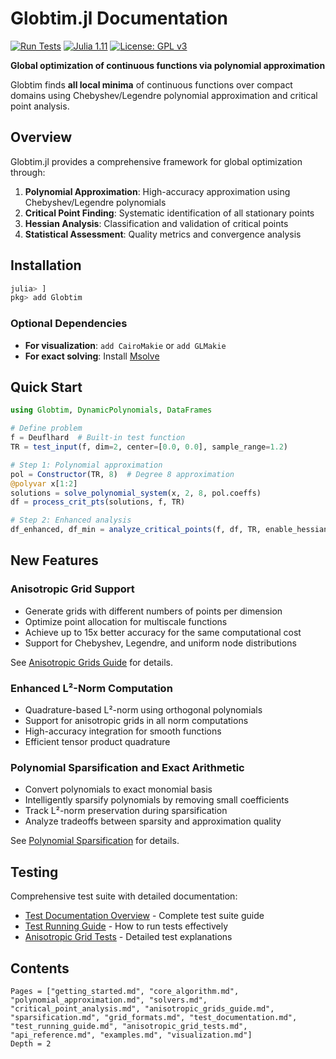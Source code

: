 # Globtim.jl Documentation

[![Run Tests](https://github.com/gescholt/globtim.jl/actions/workflows/test.yml/badge.svg)](https://github.com/gescholt/globtim.jl/actions/workflows/test.yml)
[![Julia 1.11](https://img.shields.io/badge/julia-1.11+-blue.svg)](https://julialang.org/downloads/)
[![License: GPL v3](https://img.shields.io/badge/License-GPLv3-blue.svg)](https://www.gnu.org/licenses/gpl-3.0)

**Global optimization of continuous functions via polynomial approximation**

Globtim finds **all local minima** of continuous functions over compact domains using Chebyshev/Legendre polynomial approximation and critical point analysis.

## Overview

Globtim.jl provides a comprehensive framework for global optimization through:

1. **Polynomial Approximation**: High-accuracy approximation using Chebyshev/Legendre polynomials
2. **Critical Point Finding**: Systematic identification of all stationary points
3. **Hessian Analysis**: Classification and validation of critical points
4. **Statistical Assessment**: Quality metrics and convergence analysis

## Installation

```julia
julia> ]
pkg> add Globtim
```

### Optional Dependencies
- **For visualization**: `add CairoMakie` or `add GLMakie`
- **For exact solving**: Install [Msolve](https://msolve.lip6.fr/)

## Quick Start

```julia
using Globtim, DynamicPolynomials, DataFrames

# Define problem
f = Deuflhard  # Built-in test function
TR = test_input(f, dim=2, center=[0.0, 0.0], sample_range=1.2)

# Step 1: Polynomial approximation
pol = Constructor(TR, 8)  # Degree 8 approximation
@polyvar x[1:2]
solutions = solve_polynomial_system(x, 2, 8, pol.coeffs)
df = process_crit_pts(solutions, f, TR)

# Step 2: Enhanced analysis
df_enhanced, df_min = analyze_critical_points(f, df, TR, enable_hessian=true)
```

## New Features

### Anisotropic Grid Support
- Generate grids with different numbers of points per dimension
- Optimize point allocation for multiscale functions
- Achieve up to 15x better accuracy for the same computational cost
- Support for Chebyshev, Legendre, and uniform node distributions

See [Anisotropic Grids Guide](anisotropic_grids_guide.md) for details.

### Enhanced L²-Norm Computation
- Quadrature-based L²-norm using orthogonal polynomials
- Support for anisotropic grids in all norm computations
- High-accuracy integration for smooth functions
- Efficient tensor product quadrature

### Polynomial Sparsification and Exact Arithmetic
- Convert polynomials to exact monomial basis
- Intelligently sparsify polynomials by removing small coefficients
- Track L²-norm preservation during sparsification
- Analyze tradeoffs between sparsity and approximation quality

See [Polynomial Sparsification](sparsification.md) for details.

## Testing

Comprehensive test suite with detailed documentation:
- [Test Documentation Overview](test_documentation.md) - Complete test suite guide
- [Test Running Guide](test_running_guide.md) - How to run tests effectively
- [Anisotropic Grid Tests](anisotropic_grid_tests.md) - Detailed test explanations

## Contents

```@contents
Pages = ["getting_started.md", "core_algorithm.md", "polynomial_approximation.md", "solvers.md", "critical_point_analysis.md", "anisotropic_grids_guide.md", "sparsification.md", "grid_formats.md", "test_documentation.md", "test_running_guide.md", "anisotropic_grid_tests.md", "api_reference.md", "examples.md", "visualization.md"]
Depth = 2
```
